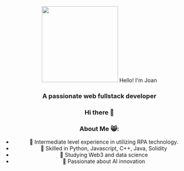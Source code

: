 <div id="header" align="center">
  <img src="[https://giphy.com/gifs/scaler-official-monday-computer-laptop-scZPhLqaVOM1qG4lT9](https://media.giphy.com/media/scZPhLqaVOM1qG4lT9/giphy.gif)" width="200">
  <hl align="center">Hello! I'm Joan</h1>
  <h3 align="center">A passionate web fullstack developer</h3>
<div>

### Hi there 👋

### About Me 😸:

- 🤖 Intermediate level experience in utilizing RPA technology.
- 📑 Skilled in Python, Javascript, C++, Java, Solidity
- 🌱 Studying Web3 and data science
- 🦾 Passionate about AI innovation
  
<!--
**jsfuertesdev/jsfuertesdev** is a ✨ _special_ ✨ repository because its `README.md` (this file) appears on your GitHub profile.

Here are some ideas to get you started:

- 🔭 I’m currently working on ...
- 🌱 I’m currently learning ...
- 👯 I’m looking to collaborate on ...
- 🤔 I’m looking for help with ...
- 💬 Ask me about ...
- 📫 How to reach me: ...
- 😄 Pronouns: ...
- ⚡ Fun fact: ...
-->
